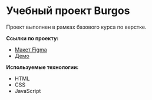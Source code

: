 # Учебный проект Burgos

Проект выполнен в рамках базового курса по верстке.

**Ссылки по проекту:**

- [Макет Figma](https://www.figma.com/design/8muxUNt1PwGH5byQR6LZG8/Burgers-Menu-Responsive?node-id=703-1101&t=bXKIFnn5Xvg8wV14-1)
- [Демо](https://stacymaa.github.io/FrontendBlok-Module01-Burger/)

**Используемые технологии:**

- HTML
- CSS
- JavaScript
